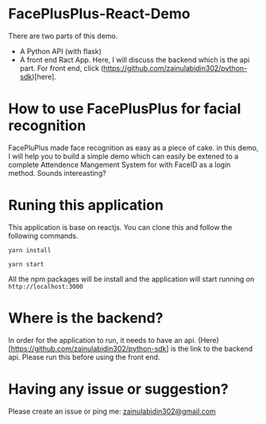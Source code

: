 # FacePlusPlus-React-Demo
There are two parts of this demo.

* A Python API (with flask)
* A front end Ract App.
Here, I will discuss the backend which is the api part. For front end, click (https://github.com/zainulabidin302/python-sdk)[here].
# How to use FacePlusPlus for facial recognition
 FacePluPlus made face recognition as easy as a piece of cake. in this demo, I will help you to build a simple demo which can easily be extened to a complete Attendence Mangement System for with FaceID as a login method. Sounds intereasting?
 
# Runing this application
This application is base on reactjs. You can clone this and follow the following commands.

`yarn install`

`yarn start`

All the npm packages will be install and the application will start running on `http://localhost:3000`


# Where is the backend?

In order for the application to run, it needs to have an api. (Here)[https://github.com/zainulabidin302/python-sdk] is the link to the backend api. Please run this before using the front end.

# Having any issue or suggestion?

Please create an issue or ping me: zainulabidin302@gmail.com

